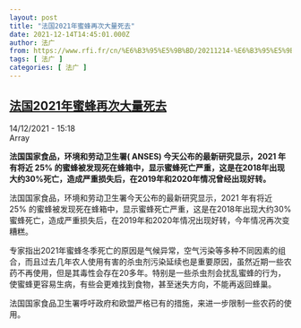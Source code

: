 ```yaml
---
layout: post
title: "法国2021年蜜蜂再次大量死去"
date: 2021-12-14T14:45:01.000Z
author: 法广
from: https://www.rfi.fr/cn/%E6%B3%95%E5%9B%BD/20211214-%E6%B3%95%E5%9B%BD2021%E5%B9%B4%E8%9C%9C%E8%9C%82%E5%86%8D%E6%AC%A1%E5%A4%A7%E9%87%8F%E6%AD%BB%E5%8E%BB
tags: [ 法广 ]
categories: [ 法广 ]
---
```

<!--1639493101000-->
[法国2021年蜜蜂再次大量死去](https://www.rfi.fr/cn/%E6%B3%95%E5%9B%BD/20211214-%E6%B3%95%E5%9B%BD2021%E5%B9%B4%E8%9C%9C%E8%9C%82%E5%86%8D%E6%AC%A1%E5%A4%A7%E9%87%8F%E6%AD%BB%E5%8E%BB)
------

<div>
<div>14/12/2021 - 15:18</div>Array<p><strong>                    法国国家食品，环境和劳动卫生署( ANSES) 今天公布的最新研究显示，2021 年有将近 25% 的蜜蜂被发现死在蜂箱中，显示蜜蜂死亡严重，这是在2018年出现大约30%死亡，造成严重损失后，在2019年和2020年情况曾经出现好转。                </strong></p><div >                    <p>法国国家食品，环境和劳动卫生署今天公布的最新研究显示，2021 年有将近 25% 的蜜蜂被发现死在蜂箱中，显示蜜蜂死亡严重，这是在2018年出现大约30%蜜蜂死亡，造成严重损失后，在2019年和2020年情况出现好转，今年情况再次变糟糕。</p><p>专家指出2021年蜜蜂冬季死亡的原因是气候异常，空气污染等多种不同因素的组合，而且过去几年农人使用有害的杀虫剂污染延续也是重要原因，虽然近期一些农药不再使用，但是其毒性会存在20多年。特别是一些杀虫剂会扰乱蜜蜂的行为，使蜜蜂更容易生病，有些会更难找到食物，甚至迷失方向，不能再返回蜂巢。</p><p>法国国家食品卫生署呼吁政府和欧盟严格已有的措施，来进一步限制一些农药的使用。</p>                                            <div data-selfpromo-newsletter>    </div>    <div data-selfpromo-app>    </div>                </div>
</div>
